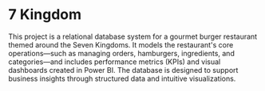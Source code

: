 # 7 Kingdom
This project is a relational database system for a gourmet burger restaurant themed around the Seven Kingdoms. It models the restaurant's core operations—such as managing orders, hamburgers, ingredients, and categories—and includes performance metrics (KPIs) and visual dashboards created in Power BI. The database is designed to support business insights through structured data and intuitive visualizations.
